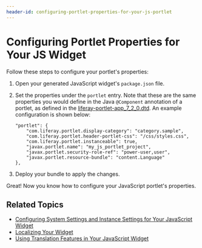 ```yaml
---
header-id: configuring-portlet-properties-for-your-js-portlet
---
```


# Configuring Portlet Properties for Your JS Widget

Follow these steps to configure your portlet's properties:

1.  Open your generated JavaScript widget's `package.json` file.

2.  Set the properties under the `portlet` entry. Note that these are the same 
    properties you would define in the Java `@Component` annotation of a 
    portlet, as defined in the 
    [liferay-portlet-app_7_2_0.dtd](@platform-ref@/7.2-latest/definitions/liferay-portlet-app_7_2_0.dtd.html). 
    An example configuration is shown below:

        "portlet": {
        	"com.liferay.portlet.display-category": "category.sample",
        	"com.liferay.portlet.header-portlet-css": "/css/styles.css",
        	"com.liferay.portlet.instanceable": true,
        	"javax.portlet.name": "my_js_portlet_project",
        	"javax.portlet.security-role-ref": "power-user,user",
        	"javax.portlet.resource-bundle": "content.Language"
        },
    
3.  Deploy your bundle to apply the changes.

Great! Now you know how to configure your JavaScript portlet's properties. 

## Related Topics

- [Configuring System Settings and Instance Settings for Your JavaScript Widget](/docs/7-2/frameworks/-/knowledge_base/f/configuring-system-settings-and-instance-settings-for-your-js-portlet)
- [Localizing Your Widget](/docs/7-2/frameworks/-/knowledge_base/f/localizing-your-portlet)
- [Using Translation Features in Your JavaScript Widget](/docs/7-2/frameworks/-/knowledge_base/f/using-translation-features-in-your-javascript-portlet)
